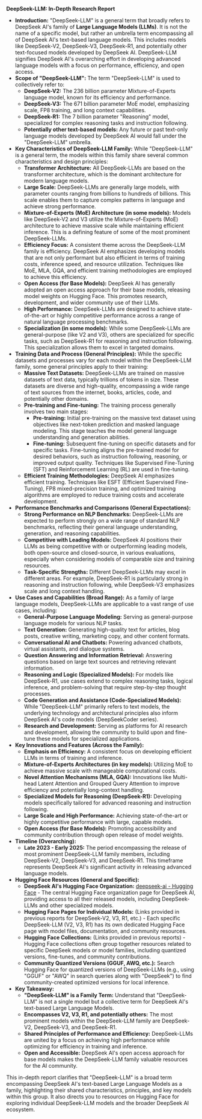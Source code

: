 
**DeepSeek-LLM: In-Depth Research Report**

* **Introduction:** "DeepSeek-LLM" is a general term that broadly refers to DeepSeek AI's family of **Large Language Models (LLMs)**. It is not the name of a specific model, but rather an umbrella term encompassing all of DeepSeek AI's text-based language models. This includes models like DeepSeek-V2, DeepSeek-V3, DeepSeek-R1, and potentially other text-focused models developed by DeepSeek AI. DeepSeek-LLM signifies DeepSeek AI's overarching effort in developing advanced language models with a focus on performance, efficiency, and open access.  
* **Scope of "DeepSeek-LLM":** The term "DeepSeek-LLM" is used to collectively refer to:  
  * **DeepSeek-V2:** The 236 billion parameter Mixture-of-Experts language model, known for its efficiency and performance.  
  * **DeepSeek-V3:** The 671 billion parameter MoE model, emphasizing scale, FP8 training, and long context capabilities.  
  * **DeepSeek-R1:** The 7 billion parameter "Reasoning" model, specialized for complex reasoning tasks and instruction following.  
  * **Potentially other text-based models:** Any future or past text-only language models developed by DeepSeek AI would fall under the "DeepSeek-LLM" umbrella.  
* **Key Characteristics of DeepSeek-LLM Family:** While "DeepSeek-LLM" is a general term, the models within this family share several common characteristics and design principles:  
  * **Transformer Architecture:** All DeepSeek-LLMs are based on the transformer architecture, which is the dominant architecture for modern language models.  
  * **Large Scale:** DeepSeek-LLMs are generally large models, with parameter counts ranging from billions to hundreds of billions. This scale enables them to capture complex patterns in language and achieve strong performance.  
  * **Mixture-of-Experts (MoE) Architecture (in some models):** Models like DeepSeek-V2 and V3 utilize the Mixture-of-Experts (MoE) architecture to achieve massive scale while maintaining efficient inference. This is a defining feature of some of the most prominent DeepSeek-LLMs.  
  * **Efficiency Focus:** A consistent theme across the DeepSeek-LLM family is efficiency. DeepSeek AI emphasizes developing models that are not only performant but also efficient in terms of training costs, inference speed, and resource utilization. Techniques like MoE, MLA, GQA, and efficient training methodologies are employed to achieve this efficiency.  
  * **Open Access (for Base Models):** DeepSeek AI has generally adopted an open access approach for their base models, releasing model weights on Hugging Face. This promotes research, development, and wider community use of their LLMs.  
  * **High Performance:** DeepSeek-LLMs are designed to achieve state-of-the-art or highly competitive performance across a range of natural language processing benchmarks.  
  * **Specialization (in some models):** While some DeepSeek-LLMs are general-purpose (like V2 and V3), others are specialized for specific tasks, such as DeepSeek-R1 for reasoning and instruction following. This specialization allows them to excel in targeted domains.  
* **Training Data and Process (General Principles):** While the specific datasets and processes vary for each model within the DeepSeek-LLM family, some general principles apply to their training:  
  * **Massive Text Datasets:** DeepSeek-LLMs are trained on massive datasets of text data, typically trillions of tokens in size. These datasets are diverse and high-quality, encompassing a wide range of text sources from the internet, books, articles, code, and potentially other domains.  
  * **Pre-training and Fine-tuning:** The training process generally involves two main stages:  
    * **Pre-training:** Initial pre-training on the massive text dataset using objectives like next-token prediction and masked language modeling. This stage teaches the model general language understanding and generation abilities.  
    * **Fine-tuning:** Subsequent fine-tuning on specific datasets and for specific tasks. Fine-tuning aligns the pre-trained model for desired behaviors, such as instruction following, reasoning, or improved output quality. Techniques like Supervised Fine-Tuning (SFT) and Reinforcement Learning (RL) are used in fine-tuning.  
  * **Efficient Training Methodologies:** DeepSeek AI emphasizes efficient training. Techniques like ESFT (Efficient Supervised Fine-Tuning), FP8 mixed-precision training, and optimized training algorithms are employed to reduce training costs and accelerate development.  
* **Performance Benchmarks and Comparisons (General Expectations):**  
  * **Strong Performance on NLP Benchmarks:** DeepSeek-LLMs are expected to perform strongly on a wide range of standard NLP benchmarks, reflecting their general language understanding, generation, and reasoning capabilities.  
  * **Competitive with Leading Models:** DeepSeek AI positions their LLMs as being competitive with or outperforming leading models, both open-source and closed-source, in various evaluations, especially when considering models of comparable size and training resources.  
  * **Task-Specific Strengths:** Different DeepSeek-LLMs may excel in different areas. For example, DeepSeek-R1 is particularly strong in reasoning and instruction following, while DeepSeek-V3 emphasizes scale and long context handling.  
* **Use Cases and Capabilities (Broad Range):** As a family of large language models, DeepSeek-LLMs are applicable to a vast range of use cases, including:  
  * **General-Purpose Language Modeling:** Serving as general-purpose language models for various NLP tasks.  
  * **Text Generation:** Generating high-quality text for articles, blog posts, creative writing, marketing copy, and other content formats.  
  * **Conversational AI and Chatbots:** Powering advanced chatbots, virtual assistants, and dialogue systems.  
  * **Question Answering and Information Retrieval:** Answering questions based on large text sources and retrieving relevant information.  
  * **Reasoning and Logic (Specialized Models):** For models like DeepSeek-R1, use cases extend to complex reasoning tasks, logical inference, and problem-solving that require step-by-step thought processes.  
  * **Code Generation and Assistance (Code-Specialized Models):** While "DeepSeek-LLM" primarily refers to text models, the underlying technology and architectural principles also inform DeepSeek AI's code models (DeepSeekCoder series).  
  * **Research and Development:** Serving as platforms for AI research and development, allowing the community to build upon and fine-tune these models for specialized applications.  
* **Key Innovations and Features (Across the Family):**  
  * **Emphasis on Efficiency:** A consistent focus on developing efficient LLMs in terms of training and inference.  
  * **Mixture-of-Experts Architectures (in key models):** Utilizing MoE to achieve massive scale with manageable computational costs.  
  * **Novel Attention Mechanisms (MLA, GQA):** Innovations like Multi-head Latent Attention and Grouped Query Attention to improve efficiency and potentially long-context handling.  
  * **Specialized Models for Reasoning (DeepSeek-R1):** Developing models specifically tailored for advanced reasoning and instruction following.  
  * **Large Scale and High Performance:** Achieving state-of-the-art or highly competitive performance with large, capable models.  
  * **Open Access (for Base Models):** Promoting accessibility and community contribution through open release of model weights.  
* **Timeline (Overarching):**  
  * **Late 2023 \- Early 2025:** The period encompassing the release of most prominent DeepSeek-LLM family members, including DeepSeek-V2, DeepSeek-V3, and DeepSeek-R1. This timeframe represents DeepSeek AI's significant activity in releasing advanced language models.  
* **Hugging Face Resources (General and Specific):**  
  * **DeepSeek AI's Hugging Face Organization:** [deepseek-ai \- Hugging Face](https://www.google.com/url?sa=E&source=gmail&q=https://www.google.com/url?sa%3DE%26source%3Dgmail%26q%3Dhttps://huggingface.co/deepseek-ai) \- The central Hugging Face organization page for DeepSeek AI, providing access to all their released models, including DeepSeek-LLMs and other specialized models.  
  * **Hugging Face Pages for Individual Models:** (Links provided in previous reports for DeepSeek-V2, V3, R1, etc.) \- Each specific DeepSeek-LLM (V2, V3, R1) has its own dedicated Hugging Face page with model files, documentation, and community resources.  
  * **Hugging Face Collections:** (Links provided in previous reports) \- Hugging Face collections often group together resources related to specific DeepSeek models or model families, including quantized versions, fine-tunes, and community contributions.  
  * **Community Quantized Versions (GGUF, AWQ, etc.):** Search Hugging Face for quantized versions of DeepSeek-LLMs (e.g., using "GGUF" or "AWQ" in search queries along with "DeepSeek") to find community-created optimized versions for local inference.  
* **Key Takeaway:**  
  * **"DeepSeek-LLM" is a Family Term:** Understand that "DeepSeek-LLM" is not a single model but a collective term for DeepSeek AI's text-based Large Language Models.  
  * **Encompasses V2, V3, R1, and potentially others:** The most prominent models within the DeepSeek-LLM family are DeepSeek-V2, DeepSeek-V3, and DeepSeek-R1.  
  * **Shared Principles of Performance and Efficiency:** DeepSeek-LLMs are united by a focus on achieving high performance while optimizing for efficiency in training and inference.  
  * **Open and Accessible:** DeepSeek AI's open access approach for base models makes the DeepSeek-LLM family valuable resources for the AI community.

This in-depth report clarifies that "DeepSeek-LLM" is a broad term encompassing DeepSeek AI's text-based Large Language Models as a family, highlighting their shared characteristics, principles, and key models within this group. It also directs you to resources on Hugging Face for exploring individual DeepSeek-LLM models and the broader DeepSeek AI ecosystem.

